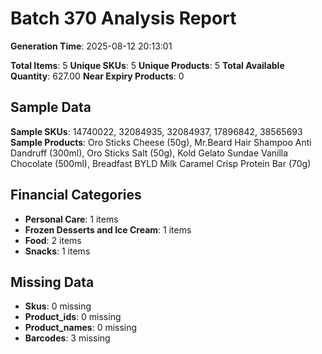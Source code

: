 # Batch 370 Analysis Report

**Generation Time**: 2025-08-12 20:13:01

**Total Items**: 5
**Unique SKUs**: 5
**Unique Products**: 5
**Total Available Quantity**: 627.00
**Near Expiry Products**: 0

## Sample Data
**Sample SKUs**: 14740022, 32084935, 32084937, 17896842, 38565693
**Sample Products**: Oro Sticks Cheese (50g), Mr.Beard Hair Shampoo Anti Dandruff (300ml), Oro Sticks Salt (50g), Kold Gelato Sundae Vanilla Chocolate (500ml), Breadfast BYLD Milk Caramel Crisp Protein Bar (70g)

## Financial Categories
- **Personal Care**: 1 items
- **Frozen Desserts and Ice Cream**: 1 items
- **Food**: 2 items
- **Snacks**: 1 items

## Missing Data
- **Skus**: 0 missing
- **Product_ids**: 0 missing
- **Product_names**: 0 missing
- **Barcodes**: 3 missing
